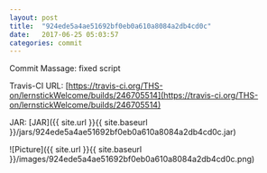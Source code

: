 ```yaml
---
layout: post
title:  "924ede5a4ae51692bf0eb0a610a8084a2db4cd0c"
date:   2017-06-25 05:03:57
categories: commit
---
```


Commit Massage: fixed script  

Travis-CI URL: [https://travis-ci.org/THS-on/lernstickWelcome/builds/246705514](https://travis-ci.org/THS-on/lernstickWelcome/builds/246705514)

JAR: [JAR]({{ site.url }}{{ site.baseurl }}/jars/924ede5a4ae51692bf0eb0a610a8084a2db4cd0c.jar)

![Picture]({{ site.url }}{{ site.baseurl }}/images/924ede5a4ae51692bf0eb0a610a8084a2db4cd0c.png)

